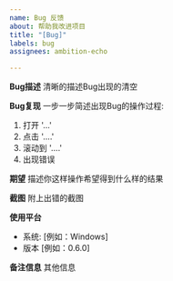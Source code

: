 ```yaml
---
name: Bug 反馈
about: 帮助我改进项目
title: "[Bug]"
labels: bug
assignees: ambition-echo

---
```


**Bug描述**
清晰的描述Bug出现的清空

**Bug复现**
一步一步简述出现Bug的操作过程:
1. 打开 '...'
2. 点击 '....'
3. 滚动到 '....'
4. 出现错误

**期望**
描述你这样操作希望得到什么样的结果

**截图**
附上出错的截图

**使用平台**
 - 系统: [例如：Windows]
 - 版本 [例如：0.6.0]



**备注信息**
其他信息
